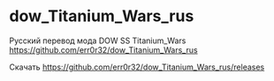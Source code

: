 # dow_Titanium_Wars_rus
Русский перевод мода DOW SS Titanium_Wars
https://github.com/err0r32/dow_Titanium_Wars_rus

Скачать https://github.com/err0r32/dow_Titanium_Wars_rus/releases
